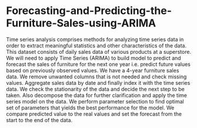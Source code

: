 # Forecasting-and-Predicting-the-Furniture-Sales-using-ARIMA
Time series analysis comprises methods for analyzing time series data in order to extract meaningful statistics and other characteristics of the data. This dataset consists of daily sales data of various products at a superstore. We will need to apply Time Series (ARIMA) to build model to predict and forecast the sales of furniture for the next one year i.e. predict future values based on previously observed values. We have a 4-year furniture sales data.
We remove unwanted columns that is not needed and check missing values. Aggregate sales data by date and finally index it with the time series data.
We check the stationarity of the data and decide the next step to be taken. Also decompose the data for further clarification and apply the time series model on the data.
We perform parameter selection to find optimal set of parameters that yields the best performance for the model.
We compare predicted value to the real values and set the forecast from the start to the end of the data.
